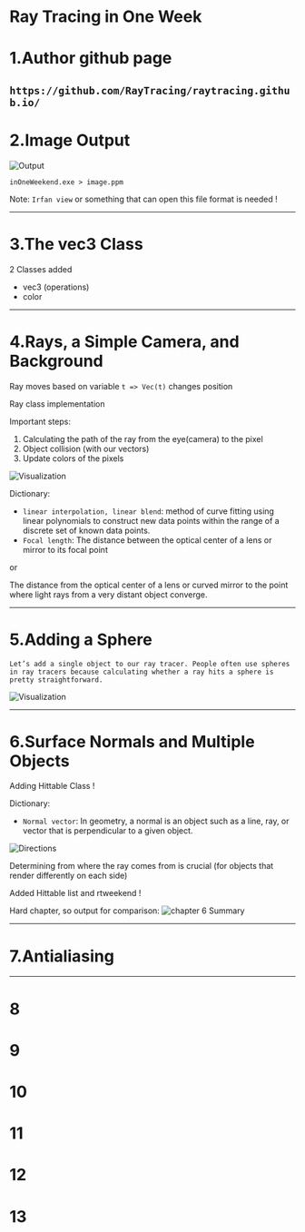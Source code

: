 # Ray Tracing in One Week 
# 1.Author github page
`https://github.com/RayTracing/raytracing.github.io/`
---
# 2.Image Output 
![Output](/RayTracingKnowledge/RayTracingInOneWeek/BasicRayTracer/images/ppmExample.png?raw=true)


`inOneWeekend.exe > image.ppm`

Note: `Irfan view` or something that can open this file format is needed !

---
# 3.The vec3 Class

2 Classes added
- vec3 (operations)
- color

---
# 4.Rays, a Simple Camera, and Background

Ray moves based on variable `t => Vec(t)` changes position

Ray class implementation

Important steps:
1. Calculating the path of the ray from the eye(camera) to the pixel
2. Object collision (with our vectors)
3. Update colors of the pixels

![Visualization](/RayTracingKnowledge/RayTracingInOneWeek/BasicRayTracer/images/focalPoint.png?raw=true)

Dictionary:
- `linear interpolation, linear blend`: method of curve fitting using linear polynomials to construct new data points within the range of a discrete set of known data points.
- `Focal length`:
The distance between the optical center of a lens or mirror to its focal point

or

The distance from the optical center of a lens or curved mirror to the point where light rays from a very distant object converge.

---
# 5.Adding a Sphere

`Let’s add a single object to our ray tracer. People often use spheres in ray tracers because calculating whether a ray hits a sphere is pretty straightforward.`

![Visualization](/RayTracingKnowledge/RayTracingInOneWeek/BasicRayTracer/images/redSphere.png?raw=true)

---
# 6.Surface Normals and Multiple Objects

Adding Hittable Class !

Dictionary:
- `Normal vector`: In geometry, a normal is an object such as a line, ray, or vector that is perpendicular to a given object.

![Directions](/RayTracingKnowledge/RayTracingInOneWeek/BasicRayTracer/images/possibleDirections.png?raw=true)

Determining from where the ray comes from is crucial (for objects that render differently on each side)

Added Hittable list and rtweekend !

Hard chapter, so output for comparison:
![chapter 6 Summary](/RayTracingKnowledge/RayTracingInOneWeek/BasicRayTracer/images/chapterSixSummary.png?raw=true) 

---
# 7.Antialiasing

---
# 8
# 9
# 10
# 11
# 12
# 13